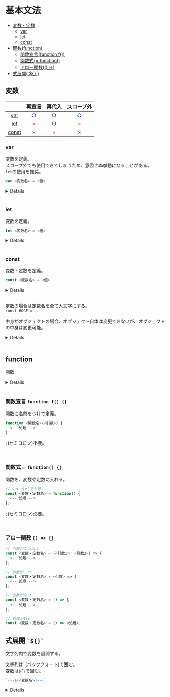 # 基本文法

- [変数・定数](#変数)
    - [var](#var)
    - [let](#let)
    - [const](#const)
- [関数(function)](#function)
    - [関数宣言(function f())](#関数宣言-function-f-)
    - [関数式(= function()](#関数式--function-)
    - [アロー関数(() =>)](#アロー関数---)
- [式展開(\`${}\`)](#式展開-)

## 変数

| | 再宣言 | 再代入 | スコープ外 |
|:---:|:---:|:---:|:---:|
| [var](#var) | <span style="color: navy;">○</span> | <span style="color: navy;">○</span> | <span style="color: navy;">○</span> |
| [let](#let) | <span style="color: crimson;">×</span> | <span style="color: navy;">○</span> |  <span style="color: crimson;">×</span> |
| [const](#const) |  <span style="color: crimson;">×</span> | <span style="color: crimson;">×</span> | <span style="color: crimson;">×</span> |

### var
変数を定義。<br />
スコープ外でも使用できてしまうため、意図せぬ挙動になることがある。<br />
`let`の使用を推奨。

```javascript
var <変数名> = <値>
```

<details>

再宣言 <span style='color: navy;'>可</span>

```javascript
var num = 1;

console.log(num); // => 1

var num = 2;

console.log(num); // => 2
```

<br />

再代入 <span style='color: navy;'>可</span>

```javascript
var num = 1;

console.log(num); // => 1

num = 2;

console.log(num); // => 2

```

<br />

スコープ外で使用 <span style='color: navy;'>可</span>

```javascript
if (true) {
  var num = 1;

  console.log(num); // => 1
}

console.log(num); // => 1
```

<br />

ネストしたスコープ内での再宣言

```javascript
let num = 1;

console.log(num); // => 1

if (true) {
  console.log(num); // => 1

  let num = 2;

  console.log(num); // => 2
}

console.log(num); // => 1
```

</details>

<br />

### let
変数を定義。

```javascript
let <変数名> = <値>
```

<details>

再宣言 <span style='color: crimson;'>不可</span>

```javascript
let num = 1;

let num = 2;

// Uncaught SyntaxError: Identifier 'num' has already been declared
```

<br />

再代入 <span style='color: navy;'>可</span>

```javascript
let num = 1;

console.log(num); // => 1

num = 2;

console.log(num); // => 2

```

<br />

スコープ外での使用 <span style='color: crimson;'>不可</span>

```javascript
if (true) {
  let num = 1;

  console.log(num); // => 1
}

console.log(num); // => Uncaught ReferenceError: num is not defined
```

<br />

再宣言(スコープ外) <span style='color: navy;'>可</span>

```javascript
if (true) {
  let num = 1;

  console.log(num); // => 1
}

if (true) {
  let num = 2;

  console.log(num); // => 2
}
```

<br />

ネストしたスコープ内での再宣言

```javascript
let num = 1;

console.log(num); // => 1

if (true) {
  console.log(num); // => Uncaught ReferenceError: Cannot access 'num' before initialization

  let num = 2;

  console.log(num); // => 2
}

console.log(num); // => 1
```

<br />

ネストしたスコープ内での使用 <span style='color: navy;'>可</span>

```javascript
let num = 1;

if (true) {
  console.log(num); // => 1
}

console.log(num); // => 1
```

</details>

<br />

### const
変数・定数を定義。

```javascript
const <変数名> = <値>
```

<details>

再代入 <span style='color: crimson;'>不可</span>

```javascript
const num = 1;

num = 2;

// Uncaught TypeError: Assignment to constant variable.
```

<br />

再宣言 <span style='color: crimson;'>不可</span>

```javascript
const num = 1;

const num = 2;

// Uncaught SyntaxError: Identifier 'num' has already been declared
```

<br />

再宣言(スコープ外) <span style='color: navy;'>可</span>

```javascript
if (true) {
  const num = 1;

  console.log(num); // => 1
}

if (true) {
  const num = 2;

  console.log(num); // => 2
}
```

<br />

ネストしたスコープ内での使用 <span style='color: navy;'>可</span>

```javascript
const num = 1;

if (true) {
  console.log(num); // => 1
}

console.log(num); // => 1
```

<br />

スコープ外での使用 <span style='color: crimson;'>不可</span>

```javascript
if (true) {
  const num = 1;

  console.log(num); // => 1
}

console.log(num); // => Uncaught ReferenceError: num is not defined
```

<br />

ネストしたスコープ内での再宣言 

```javascript
const num = 1;

console.log(num); // => 1

if (true) {
  console.log(num); // => Uncaught ReferenceError: Cannot access 'num' before initialization

  const num = 2;

  console.log(num); // => 2
}

console.log(num); // => 1
```

</details>

<br />

定数の場合は定数名を全て大文字にする。<br />
`const HOGE = `

中身がオブジェクトの場合、オブジェクト自体は変更できないが、オブジェクトの中身は変更可能。

<details>

```javascript
const ary = ['a', 'b', 'c'];

ary[0] = 'd';

console.log(ary) // => ['d', 'b', 'c'];
```

</details>

<br />

## function
関数

<details>

#### 関数宣言と関数式の違い

**関数宣言** => 巻き上げが起こり、宣言前でも使用可。<br />
**関数式** => 巻き上げは起こらず、定義前に使用することはできない。

```javascript
// 関数宣言
greeting('Hello'); // => Hello

function greeting(word) {
  console.log(word);
}

greeting('Good Afternoon'); // => Good Afternoon
```
```javascript
// 関数式
greeting('Hello'); // => Uncaught ReferenceError: Cannot access 'greeting' before initialization

const greeting = function(word) {
  console.log(word);
}

greeting('Good Afternoon'); // => Good Afternoon
```

#### 関数式とアロー関数の違い

**関数式** => 'this'は、関数が呼び出されたとき変化する。<br />
**アロー関数** => 'this'を持たず、変化しない。

```html
<button type='button' id='btn'>ボタン</button>
```
```javascript
// 関数式
const btn = document.getElementById('btn');

btn.addEventListener('click', function() {
  console.log(this); // => <button type="button" id="btn">ボタン</button>
});
```
```javascript
// アロー関数
const btn = document.getElementById('btn');

btn.addEventListener('click', () => {
  console.log(this); // Window {window: Window, self: Window, document: document, name: "", location: Location, …}
});
```

</details>

<br />

### 関数宣言 `function f() {}`

関数に名前をつけて定義。

```javascript
function <関数名>(<引数>) {
  <-- 処理 -->
}
```

`;`(セミコロン)不要。

<br />

### 関数式 `= function() {}`

関数を、変数や定数に入れる。

```javascript
// var・letでも可
const <変数・定数名> = function() {
  <-- 処理 -->
};
```

`;`(セミコロン)必要。

<br />

### アロー関数 `() => {}`

```javascript
// 引数が二つ以上
const <変数・定数名> = (<引数1>, <引数2>) => {
  <-- 処理 -->
};

// 引数が一つ
const <変数・定数名> = <引数> => {
  <-- 処理 -->
};

// 引数がない
const <変数・定数名> = () => {
  <-- 処理 -->
};

// 処理が1行
const <変数・定数名> = () => <処理>;
```

## 式展開 `` `${}` ``
文字列内で変数を展開する。

文字列は`` ` ``(バッククォート)で囲む。<br />
変数は`${}`で囲む。

```javascript
`---${<変数名>}---`
```

<details>

```javascript
function greeting(name) {
  console.log(`Hello ${name}!`);
}

greeting('World'); // => Hello World!
```

</details>
